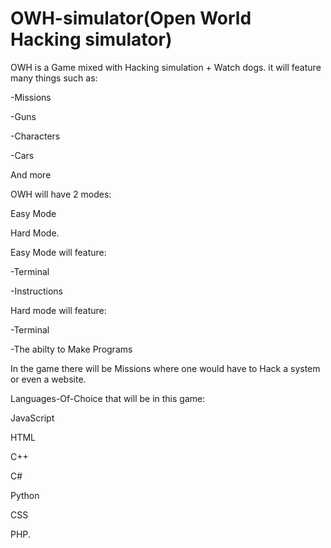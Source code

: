 # OWH-simulator(Open World Hacking simulator)
OWH is a Game mixed with Hacking simulation + Watch dogs.
it will feature many things such as:

-Missions

-Guns

-Characters

-Cars

And more

OWH will have 2 modes:

Easy Mode

Hard Mode.

Easy Mode will feature:

-Terminal

-Instructions

Hard mode will feature:

-Terminal

-The abilty to Make Programs

In the game there will be Missions where one would have to Hack a system or even a website.

Languages-Of-Choice that will be in this game:

JavaScript

HTML

C++

C#

Python

CSS

PHP.


